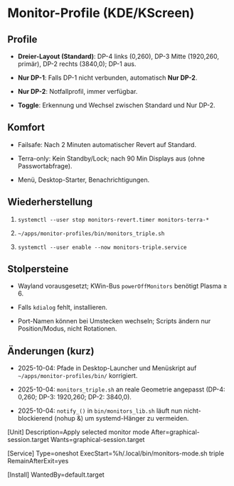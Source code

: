 # Monitor-Profile (KDE/KScreen)

## Profile

- **Dreier-Layout (Standard)**: DP-4 links (0,260), DP-3 Mitte (1920,260, primär), DP-2 rechts (3840,0); DP-1 aus.

- **Nur DP-1**: Falls DP-1 nicht verbunden, automatisch **Nur DP-2**.

- **Nur DP-2**: Notfallprofil, immer verfügbar.

- **Toggle**: Erkennung und Wechsel zwischen Standard und Nur DP-2.

## Komfort

- Failsafe: Nach 2 Minuten automatischer Revert auf Standard.

- Terra-only: Kein Standby/Lock; nach 90 Min Displays aus (ohne Passwortabfrage).

- Menü, Desktop-Starter, Benachrichtigungen.

## Wiederherstellung

1. `systemctl --user stop monitors-revert.timer monitors-terra-*`

2. `~/apps/monitor-profiles/bin/monitors_triple.sh`

3. `systemctl --user enable --now monitors-triple.service`

## Stolpersteine

- Wayland vorausgesetzt; KWin-Bus `powerOffMonitors` benötigt Plasma ≥ 6.

- Falls `kdialog` fehlt, installieren.

- Port-Namen können bei Umstecken wechseln; Scripts ändern nur Position/Modus, nicht Rotationen.

## Änderungen (kurz)

- 2025-10-04: Pfade in Desktop-Launcher und Menüskript auf `~/apps/monitor-profiles/bin/` korrigiert.

- 2025-10-04: `monitors_triple.sh` an reale Geometrie angepasst (DP-4: 0,260; DP-3: 1920,260; DP-2: 3840,0).

- 2025-10-04: `notify_()` in `bin/monitors_lib.sh` läuft nun nicht-blockierend (nohup &) um systemd-Hänger zu vermeiden.

[Unit]
Description=Apply selected monitor mode
After=graphical-session.target
Wants=graphical-session.target

[Service]
Type=oneshot
ExecStart=%h/.local/bin/monitors-mode.sh triple
RemainAfterExit=yes

[Install]
WantedBy=default.target
